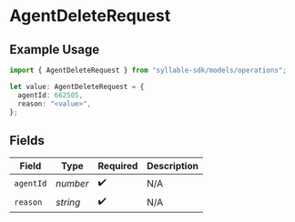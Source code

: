 # AgentDeleteRequest

## Example Usage

```typescript
import { AgentDeleteRequest } from "syllable-sdk/models/operations";

let value: AgentDeleteRequest = {
  agentId: 662505,
  reason: "<value>",
};
```

## Fields

| Field              | Type               | Required           | Description        |
| ------------------ | ------------------ | ------------------ | ------------------ |
| `agentId`          | *number*           | :heavy_check_mark: | N/A                |
| `reason`           | *string*           | :heavy_check_mark: | N/A                |